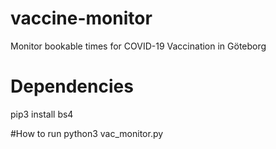# vaccine-monitor
Monitor bookable times for COVID-19 Vaccination in Göteborg

# Dependencies
pip3 install bs4

#How to run
python3 vac_monitor.py
